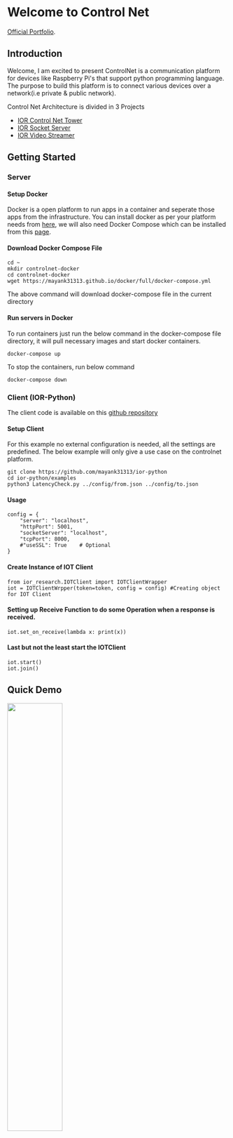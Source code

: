 # Welcome to Control Net

[Official Portfolio](https://controlnet.ml).

## Introduction

Welcome, I am excited to present 
ControlNet is a communication platform for devices like Raspberry Pi's that support python programming language. The purpose to build this platform is to connect various devices over a network(i.e private & public network).

Control Net Architecture is divided in 3 Projects

* [IOR Control Net Tower](https://github.com/mayank31313/IOR-Project)
* [IOR Socket Server](https://github.com/mayank31313/SocketServer)
* [IOR Video Streamer](https://github.com/mayank31313/IOR-VideoStreaming)

## Getting Started

### Server

#### Setup Docker
Docker is a open platform to run apps in a container and seperate those apps from the infrastructure. You can install docker as per your platform needs from [here](https://docs.docker.com/engine/install/), we will also need Docker Compose which can be installed from this [page](https://docs.docker.com/compose/install/).

#### Download Docker Compose File

    cd ~
    mkdir controlnet-docker
    cd controlnet-docker
    wget https://mayank31313.github.io/docker/full/docker-compose.yml

The above command will download docker-compose file in the current directory

#### Run servers in Docker
To run containers just run the below command in the docker-compose file directory, it will pull necessary images and start docker containers.

    docker-compose up

To stop the containers, run below command

    docker-compose down

### Client (IOR-Python)

The client code is available on this [github repository](https://github.com/mayank31313/ior-python)

#### Setup Client

For this example no external configuration is needed, all the settings are predefined. The below example will only give a use case on the controlnet platform.

    git clone https://github.com/mayank31313/ior-python
    cd ior-python/examples
    python3 LatencyCheck.py ../config/from.json ../config/to.json

#### Usage

    config = {
        "server": "localhost",
        "httpPort": 5001,
        "socketServer": "localhost",
        "tcpPort": 8000,
        #"useSSL": True    # Optional
    }
    
#### Create Instance of IOT Client

    from ior_research.IOTClient import IOTClientWrapper
    iot = IOTClientWrpper(token=token, config = config) #Creating object for IOT Client

#### Setting up Receive Function to do some Operation when a response is received.

    iot.set_on_receive(lambda x: print(x))

#### Last but not the least start the IOTClient

    iot.start()
    iot.join() 
    
    
## Quick Demo

[<img src="https://img.youtube.com/vi/RZJzZkTJpJQ/maxresdefault.jpg" width="50%">](https://youtu.be/RZJzZkTJpJQ)